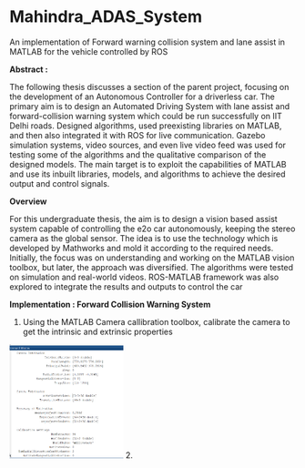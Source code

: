 # Mahindra_ADAS_System
An implementation of Forward warning collision system and lane assist in MATLAB for the vehicle controlled by ROS

<b>Abstract : </b>

The following thesis discusses a section of the parent project, focusing on the development of an Autonomous Controller for a driverless car. The primary aim is to design an Automated Driving System with lane assist and forward-collision warning system which could be run successfully on IIT Delhi roads. Designed algorithms, used preexisting libraries on MATLAB, and then also integrated it with ROS for live communication. Gazebo simulation systems, video sources, and even live video feed was used for testing some of the algorithms and the qualitative comparison of the designed models. The main target is to exploit the capabilities of MATLAB and use its inbuilt libraries, models, and algorithms to achieve the desired output and control signals.

<b>Overview</b>

For this undergraduate thesis, the aim is to design a vision based assist system capable of controlling the e2o car autonomously, keeping the stereo camera as the global sensor. The idea is to use the technology which is developed by Mathworks and mold it according to the required needs. Initially, the focus was on understanding and working on the MATLAB vision toolbox, but later, the approach was diversified. The algorithms were tested on simulation and real-world videos. ROS-MATLAB framework was also explored to integrate the results and outputs to control the car


<b> Implementation : Forward Collision Warning System </b>

1. Using the MATLAB Camera callibration toolbox, calibrate the camera to get the intrinsic and extrinsic properties
<img src="https://github.com/dhruvtalwar18/Mahindra_ADAS_System/blob/main/images_BTTPII/Calibration%20results.png" width = "200" height = "200">
2.   


